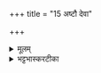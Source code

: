 +++
title = "15 अष्टौ देवा"

+++
<details><summary>मूलम्</summary>

अ॒ष्टौ दे॒वा वस॑वस्सो॒म्यासः॑ ।  
चत॑स्रो दे॒वीर॒जरा॒श्श्रवि॑ष्ठाः ।  
ते य॒ज्ञम्पा᳚न्तु॒ रज॑सᳶ प॒रस्ता᳚त् ।  
स॒व्ँव॒थ्स॒रीण॑म॒मृतꣵ॑ स्व॒स्ति ॥18॥  


</details>

<details><summary>भट्टभास्करटीका</summary>

15श्रविष्ठानाम् - अष्टाविति ॥ अष्टो वसुनामानः देवाः सोम्याः सोमार्हाः, चतस्रश्च देव्यः श्रविष्ठाः नक्षत्रं, तारकापेक्षं चतुष्ट्वम् । अजराः अविनाशाः । ते वसवः श्रविष्ठाश्च । ते च ता श्च ते, पुंस एकशेषः । यज्ञं इममास्माकीनं पान्तु । रजसः अन्तरिक्षस्य परस्तात् उपरि स्थिताः रजोगुणतो वा रजोगुणापगमादनन्तरमित्यर्थः । संवत्सरीणं संवत्सरभाविनं 'संपरिपूर्वात्ख च' इति खः । अमृतं अमृतत्वं स्वस्ति अविघ्नेन यथा भवति तथा यज्ञं पान्तु ॥


</details>

